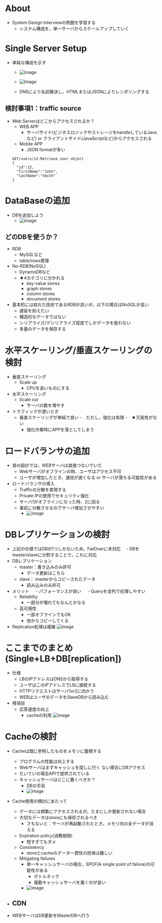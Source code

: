 # About
- System Design Interviewの例題を学習する
  - システム構成を，単一サーバからスケールアップしていく

# Single Server Setup
- 単純な構成を示す
  - ![image](https://github.com/melonoidz/system_design_note/assets/27326835/f96a577c-c92c-4cc7-8484-32b431ae0108)
  - ![image](https://github.com/melonoidz/system_design_note/assets/27326835/a95fb7c8-1a8e-4df8-be40-38a51d566e43)

  - DNSにより名前解決し，HTMLまたはJSONによりレンダリングする
## 検討事項1：traffic source
- Web Serverはどこからアクセスされるか？
  - WEB APP
    - サーバサイド(ビジネスロジックやストレージをhandleしているJavaなど) or クライアントサイド(JavaScriptなど)からアクセスされる 
  - Mobile APP
    - JSON formatが多い
  ```
  GET/users/12-Retrieve user object
  {
    "id":12,
    "firstName":"John",
    "lastName":"Smith"
  }
  ```

# DataBaseの追加
- DBを追加しよう
  - ![image](https://github.com/melonoidz/system_design_note/assets/27326835/8f9ec339-5cfb-4511-84e0-35c829b5d15b)
## どのDBを使うか？
- RDB
  - MySQLなど
  - table/rows管理
- No-RDB(NoSQL)
  - DynamoDBなど
  - ★4カテゴリに分かれる
    - key-value stores
    - graph stores
    - column stores
    - document stores
- 基本的には枯れた技術であるRDBが良いが，以下の場合はNoSQLが良い
  - 遅延を抑えたい
  - 構造的なデータではない
  - シリアライズ/デシリアライズ程度でしかデータを扱わない
  - 多量のデータを保存する

# 水平スケーリング/垂直スケーリングの検討
- 垂直スケーリング
  - Scale up
    - CPUを良いものにする
- 水平スケーリング
  - Scale out
    - サーバの数を増やす
- トラフィックが遅いとき
  - 垂直スケーリングが単純で良い
    -　ただし，強化は有限
  -　★冗長性がない
    - 強化作業時にAPPを落としてしまう 　　     

# ロードバランサの追加
- 昔の設計では，WEBサーバは直接つないでいた
  -  Webサーバがオフラインの時、ユーザはアクセス不可
  -  ユーザが増加したとき、通信が遅くなる or サーバが落ちる可能性がある
- ロードバランサの導入
  - Trafficの分散を実現する
  - Private IPの使用でセキュリティ強化
  - サーバ1がオフラインになった時、2に回る
  - 事前に分散させるのでサーバ増加させやすい
    - ![image](https://github.com/melonoidz/system_design_note/assets/27326835/c9a1374b-8c71-411a-a882-29935c68610e)

# DBレプリケーションの検討
- 上記の仕様ではDBが1つしかないため，FailOverに未対応
　- DBをmaster/slaveに分割することで，これに対応
- DBレプリケーション
  - master：書き込みのみ許可
    - データ更新はこちら 
  - slave： masterからコピーされたデータ
    - 読み込みのみ許可
- メリット
　 - パフォーマンスが良い
 　  - Queryを並列で処理しやすい
   - Reliablity
     - 一部分が壊れてもなんとかなる
  - 高可用性
    - 一部オフラインでもOK
    - 他からコピーしてくる
- Replication処理は複雑
![image](https://github.com/melonoidz/system_design_note/assets/27326835/09382595-a59d-4401-b38e-1657de9a858f)

# ここまでのまとめ(Single+LB+DB[replication])
- 仕様
  - LBのIPアドレスはDNSから取得する
  - ユーザはこのIPアドレスでLBに接続する
  - HTTPリクエストはサーバ1or2に向かう
  - WEBはユーザのデータをSlaveDBから読み込む
- 残項目
  - 応答速度の向上 
    - cacheの利用 
![image](https://github.com/melonoidz/system_design_note/assets/27326835/f2d4baa2-c439-49c9-b717-b434e5a6face)

# Cacheの検討
- Cacheは既に参照したものをメモリに蓄積する
  - プログラムの性能は向上する
  - Webサーバはまずキャッシュを探しに行く ない場合にDBアクセス
  - たいていの場合APIで提供されている
  - キャッシュサーバはどこに置くべきか？
    - DBの手前
    - ![image](https://github.com/melonoidz/system_design_note/assets/27326835/a70036e2-6b50-45ef-ab3c-fb29e6b3db43)
 
- Cache使用の検討にあたって
  - データには頻繁にアクセスされるが，たまにしか更新されない場合
  - 大切なデータはstoreにも保存されるべき
    - さもないと：サーバが再起動されたとき，メモリ内の全データが消える
  - Expiration policy(消費期限)
    - 短すぎてもダメ
  - Consistency
    - storeとcacheのデータ一貫性の担保は難しい
  - Mitigating failures
    - 単一キャッシュサーバの場合，SPOF(A single point of failure)の可能性がある
      - ボトルネック
      - 複数キャッシュサーバを置くのが良い 
    - ![image](https://github.com/melonoidz/system_design_note/assets/27326835/a930350a-fe6f-4d37-8d2b-292cc3d81f96)
- CDN
  -  



- WEBサーバはDB更新をMasterDBへ行う
